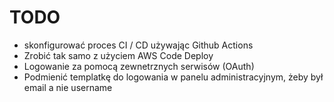

# TODO
- skonfigurować proces CI / CD używając Github Actions
- Zrobić tak samo z użyciem AWS Code Deploy
- Logowanie za pomocą zewnetrznych serwisów (OAuth)
- Podmienić templatkę do logowania w panelu administracyjnym, żeby był email a nie username
